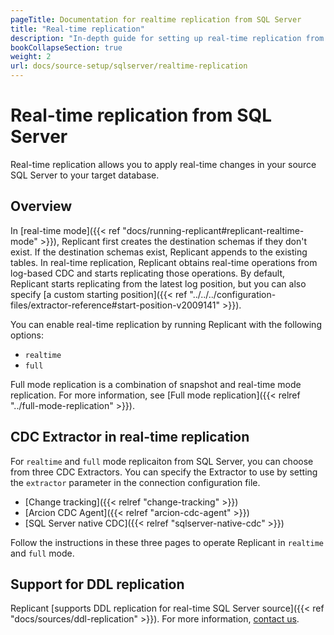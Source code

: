 ```yaml
---
pageTitle: Documentation for realtime replication from SQL Server
title: "Real-time replication"
description: "In-depth guide for setting up real-time replication from SQL Server, using change tracking, Arcion CDC Agent, and SQL Server native CDC."
bookCollapseSection: true
weight: 2
url: docs/source-setup/sqlserver/realtime-replication
---
```


# Real-time replication from SQL Server
Real-time replication allows you to apply real-time changes in your source SQL Server to your target database.


## Overview
In [real-time mode]({{< ref "docs/running-replicant#replicant-realtime-mode" >}}), Replicant first creates the destination schemas if they don't exist. If the destination schemas exist, Replicant appends to the existing tables. In real-time replication, Replicant obtains real-time operations from log-based CDC and starts replicating those operations. By default, Replicant starts replicating from the latest log position, but you can also specify [a custom starting position]({{< ref "../../../configuration-files/extractor-reference#start-position-v2009141" >}}).

You can enable real-time replication by running Replicant with the following options:

- `realtime`
- `full`

Full mode replication is a combination of snapshot and real-time mode replication. For more information, see [Full mode replication]({{< relref "../full-mode-replication" >}}).

## CDC Extractor in real-time replication
For `realtime` and `full` mode replicaiton from SQL Server, you can choose from three CDC Extractors. You can specify the Extractor to use by setting the `extractor` parameter in the connection configuration file.

- [Change tracking]({{< relref "change-tracking" >}})
- [Arcion CDC Agent]({{< relref "arcion-cdc-agent" >}})
- [SQL Server native CDC]({{< relref "sqlserver-native-cdc" >}})

Follow the instructions in these three pages to operate Replicant in `realtime` and `full` mode.

## Support for DDL replication
Replicant [supports DDL replication for real-time SQL Server source]({{< ref "docs/sources/ddl-replication" >}}). For more information, [contact us](https://arcion.io/contact).